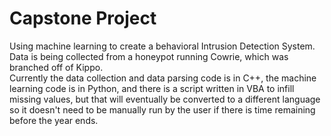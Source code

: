 # Capstone Project
Using machine learning to create a behavioral Intrusion Detection System. Data is being collected from a honeypot running Cowrie, which was branched off of Kippo.  
Currently the data collection and data parsing code is in C++, the machine learning code is in Python, and there is a script written in VBA to infill missing values, but that will eventually be converted to a different language so it doesn't need to be manually run by the user if there is time remaining before the year ends.
